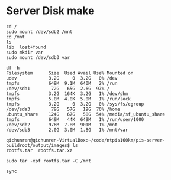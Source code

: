 ﻿---
layout: single
position: Developer
---

# Server Disk make

    cd /
    sudo mount /dev/sdb2 /mnt
    cd /mnt
    ls
    lib  lost+found
    sudo mkdir var
    sudo mount /dev/sdb3 var

    df -h
    Filesystem      Size  Used Avail Use% Mounted on
    udev            3.2G     0  3.2G   0% /dev
    tmpfs           649M  9.1M  640M   2% /run
    /dev/sda1        72G   65G  2.6G  97% /
    tmpfs           3.2G  164K  3.2G   1% /dev/shm
    tmpfs           5.0M  4.0K  5.0M   1% /run/lock
    tmpfs           3.2G     0  3.2G   0% /sys/fs/cgroup
    /dev/sda3        79G   57G   19G  76% /home
    ubuntu_share    124G   67G   58G  54% /media/sf_ubuntu_share
    tmpfs           649M   44K  649M   1% /run/user/1000
    /dev/sdb2       976M  7.8M  901M   1% /mnt
    /dev/sdb3       2.0G  3.0M  1.8G   1% /mnt/var

    qichunren@qichunren-VirtualBox:~/code/ntpis160km/pis-server-buildroot/output/images$ ls
    rootfs.tar  rootfs.tar.xz

    sudo tar -xpf rootfs.tar -C /mnt

    sync
